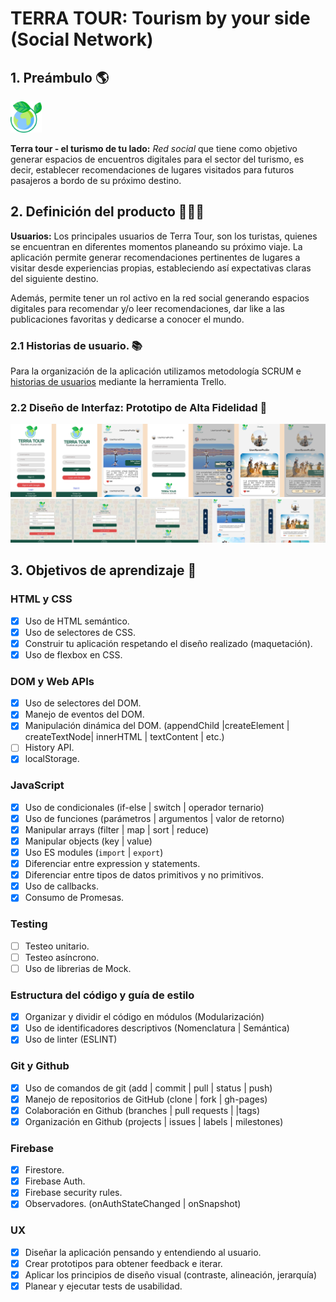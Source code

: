 # TERRA TOUR: Tourism by your side (Social Network) 

## 1. Preámbulo 🌎
<img src="src/img/Logo.png" width = 50px>

__Terra tour - el turismo de tu lado:__   _Red social_ que tiene como objetivo generar espacios de encuentros digitales para el sector del turismo, es decir, establecer recomendaciones de lugares visitados para futuros pasajeros a bordo de su próximo destino. 


## 2. Definición del producto 👩🏻‍💻

 __Usuarios:__ Los principales usuarios de Terra Tour, son los turistas, quienes se encuentran en diferentes momentos planeando su próximo viaje.
 La aplicación permite generar recomendaciones pertinentes de lugares a visitar desde experiencias propias, estableciendo así expectativas claras del siguiente destino.

Además, permite tener un rol activo en la red social generando espacios digitales para recomendar y/o leer recomendaciones, dar like a las publicaciones favoritas y dedicarse a conocer el mundo. 

### 2.1 Historias de usuario. 📚

Para la organización de la aplicación utilizamos metodología SCRUM e [historias de usuarios](https://trello.com/b/MkSm3wi1/social-network) mediante la herramienta Trello.

### 2.2 Diseño de Interfaz: Prototipo de Alta Fidelidad 🎨

<img src="src/img/Mobile.png">

<img src="src/img/Desktop.png">

## 3. Objetivos de aprendizaje 🚦

### HTML y CSS

* [x] Uso de HTML semántico.
* [x] Uso de selectores de CSS.
* [x] Construir tu aplicación respetando el diseño realizado (maquetación).
* [x] Uso de flexbox en CSS.

### DOM y Web APIs

* [x] Uso de selectores del DOM.
* [x] Manejo de eventos del DOM.
* [x] Manipulación dinámica del DOM.
(appendChild |createElement | createTextNode| innerHTML | textContent | etc.)
* [ ] History API.
* [x] localStorage.

### JavaScript

* [x] Uso de condicionales (if-else | switch | operador ternario)
* [x] Uso de funciones (parámetros | argumentos | valor de retorno)
* [x] Manipular arrays (filter | map | sort | reduce)
* [x] Manipular objects (key | value)
* [x] Uso ES modules (`import`
| `export`)
* [x] Diferenciar entre expression y statements.
* [x] Diferenciar entre tipos de datos primitivos y no primitivos.
* [x] Uso de callbacks.
* [x] Consumo de Promesas.

### Testing

* [ ] Testeo unitario.
* [ ] Testeo asíncrono.
* [ ] Uso de librerias de Mock.

### Estructura del código y guía de estilo

* [x] Organizar y dividir el código en módulos (Modularización)
* [x] Uso de identificadores descriptivos (Nomenclatura | Semántica)
* [x] Uso de linter (ESLINT)

### Git y Github

* [x] Uso de comandos de git (add | commit | pull | status | push)
* [x] Manejo de repositorios de GitHub (clone | fork | gh-pages)
* [x] Colaboración en Github (branches | pull requests | |tags)
* [x] Organización en Github (projects | issues | labels | milestones)

### Firebase

* [x] Firestore.
* [x] Firebase Auth.
* [x] Firebase security rules.
* [x] Observadores. (onAuthStateChanged
 | onSnapshot)

### UX

* [x] Diseñar la aplicación pensando y entendiendo al usuario.
* [x] Crear prototipos para obtener feedback e iterar.
* [x] Aplicar los principios de diseño visual (contraste, alineación, jerarquía)
* [x] Planear y ejecutar tests de usabilidad.
